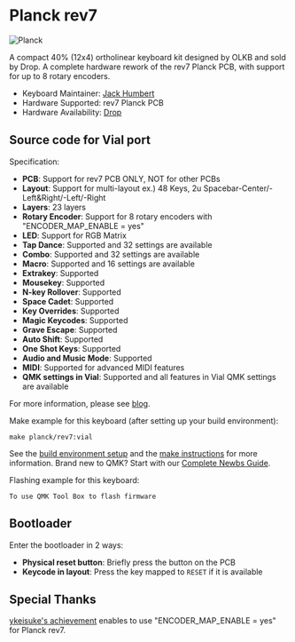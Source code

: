 # Planck rev7

![Planck](https://assets.st-note.com/production/uploads/images/138024849/rectangle_large_type_2_ae8bebd81e6a8477c89120ab45729b98.jpeg?width=2000&height=2000&fit=bounds&quality=85)

A compact 40% (12x4) ortholinear keyboard kit designed by OLKB and sold by Drop. A complete hardware rework of the rev7 Planck PCB, with support for up to 8 rotary encoders.

* Keyboard Maintainer: [Jack Humbert](https://github.com/jackhumbert)
* Hardware Supported: rev7 Planck PCB
* Hardware Availability: [Drop](https://drop.com/buy/planck-mechanical-keyboard?mode=guest_open)

## Source code for Vial port

Specification:
* **PCB**: Support for rev7 PCB ONLY, NOT for other PCBs
* **Layout**: Support for multi-layout ex.) 48 Keys, 2u Spacebar-Center/-Left&Right/-Left/-Right
* **Layers**: 23 layers
* **Rotary Encoder**: Support for 8 rotary encoders with "ENCODER_MAP_ENABLE = yes"
* **LED**: Support for RGB Matrix
* **Tap Dance**: Supported and 32 settings are available
* **Combo**: Supported and 32 settings are available
* **Macro**: Supported and 16 settings are available
* **Extrakey**: Supported
* **Mousekey**: Supported
* **N-key Rollover**: Supported
* **Space Cadet**: Supported
* **Key Overrides**: Supported
* **Magic Keycodes**: Supported
* **Grave Escape**: Supported
* **Auto Shift**: Supported
* **One Shot Keys**: Supported
* **Audio and Music Mode**: Supported
* **MIDI**: Supported for advanced MIDI features
* **QMK settings in Vial**:  Supported and all features in Vial QMK settings are available

For more information, please see [blog](https://note.com/nekoyamaou/n/nef832302f7c5).

Make example for this keyboard (after setting up your build environment):

    make planck/rev7:vial

See the [build environment setup](https://docs.qmk.fm/#/getting_started_build_tools) and the [make instructions](https://docs.qmk.fm/#/getting_started_make_guide) for more information. Brand new to QMK? Start with our [Complete Newbs Guide](https://docs.qmk.fm/#/newbs).

Flashing example for this keyboard:

    To use QMK Tool Box to flash firmware

## Bootloader

Enter the bootloader in 2 ways:

* **Physical reset button**: Briefly press the button on the PCB
* **Keycode in layout**: Press the key mapped to `RESET` if it is available

## Special Thanks

[ykeisuke's achievement](https://github.com/ykeisuke/vial-qmk/tree/fix/planck-v7-wip/keyboards/planck/rev7) enables to use "ENCODER_MAP_ENABLE = yes" for Planck rev7.
